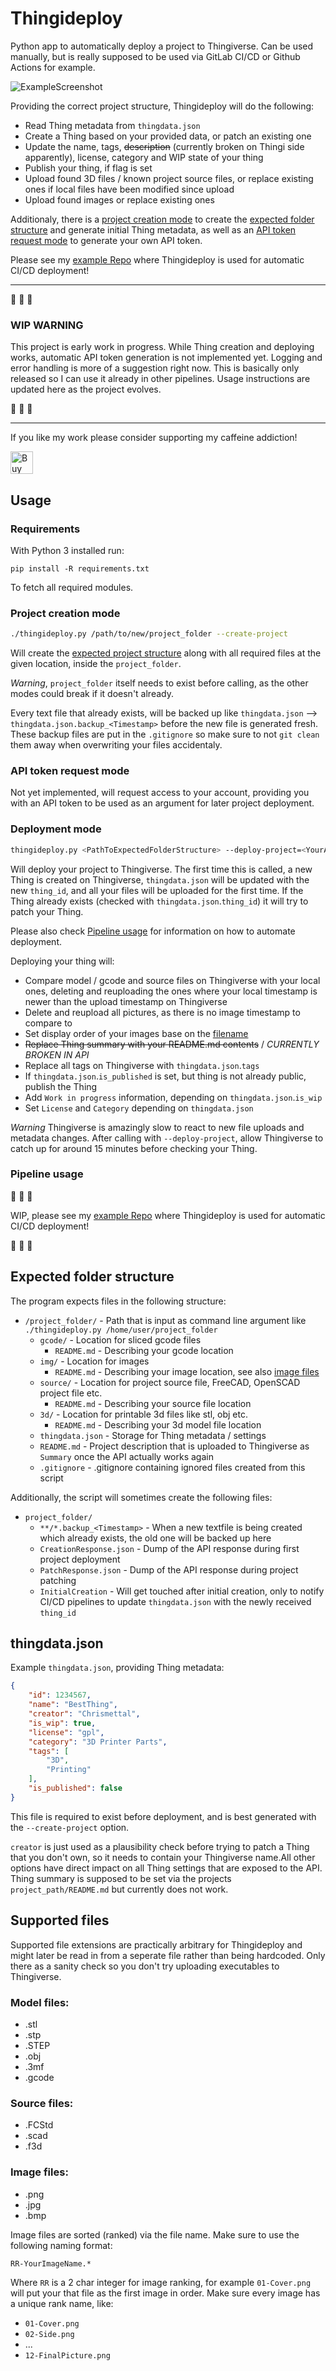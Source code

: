 # Thingideploy

Python app to automatically deploy a project to Thingiverse. Can be used manually, but is really supposed to be used via GitLab CI/CD or Github Actions for example.

![ExampleScreenshot](/img/Example.png)

Providing the correct project structure, Thingideploy will do the following:
- Read Thing metadata from `thingdata.json`
- Create a Thing based on your provided data, or patch an existing one
- Update the name, tags, ~~description~~ (currently broken on Thingi side apparently), license, category and WIP state of your thing
- Publish your thing, if flag is set
- Upload found 3D files / known project source files, or replace existing ones if local files have been modified since upload
- Upload found images or replace existing ones

Additionaly, there is a [project creation mode](#project-creation-mode) to create the [expected folder structure](#expected-folder-structure) and generate initial Thing metadata, as well as an [API token request mode](#api-token-request-mode) to generate your own API token.

Please see my [example Repo](https://gitlab.com/chrismettal/LasS0) where Thingideploy is used for automatic CI/CD deployment!

---

:construction: :construction: :construction:

### WIP WARNING

This project is early work in progress. While Thing creation and deploying works, automatic API token generation is not implemented yet. Logging and error handling is more of a suggestion right now. This is basically only released so I can use it already in other pipelines. Usage instructions are updated here as the project evolves.

:construction: :construction: :construction:

---

If you like my work please consider supporting my caffeine addiction!

<a href='https://ko-fi.com/U7U6G0X3' target='_blank'><img height='36' style='border:0px;height:36px;' src='https://az743702.vo.msecnd.net/cdn/kofi4.png?v=0' border='0' alt='Buy Me a Coffee at ko-fi.com' /></a>


## Usage


### Requirements

With Python 3 installed run:

`pip install -R requirements.txt`

To fetch all required modules.


### Project creation mode 

```bash
./thingideploy.py /path/to/new/project_folder --create-project
```

Will create the [expected project structure](#expected-folder-structure) along with all required files at the given location, inside the `project_folder`. 

*Warning*, `project_folder` itself needs to exist before calling, as the other modes could break if it doesn't already.

Every text file that already exists, will be backed up like `thingdata.json` --> `thingdata.json.backup_<Timestamp>` before the new file is generated fresh. These backup files are put in the `.gitignore` so make sure to not `git clean` them away when overwriting your files accidentaly.


### API token request mode

Not yet implemented, will request access to your account, providing you with an API token to be used as an argument for later project deployment.


### Deployment mode

```bash
thingideploy.py <PathToExpectedFolderStructure> --deploy-project=<YourApiToken> 
```

Will deploy your project to Thingiverse. The first time this is called, a new Thing is created on Thingiverse, `thingdata.json` will be updated with the new `thing_id`, and all your files will be uploaded for the first time. If the Thing already exists (checked with `thingdata.json`.`thing_id`) it will try to patch your Thing. 

Please also check [Pipeline usage](#pipeline-usage) for information on how to automate deployment.

Deploying your thing will:

- Compare model / gcode and source files on Thingiverse with your local ones, deleting and reuploading the ones where your local timestamp is newer than the upload timestamp on Thingiverse
- Delete and reupload all pictures, as there is no image timestamp to compare to
- Set display order of your images base on the [filename](#image-files)
- ~~Replace Thing summary with your README.md contents~~ / *CURRENTLY BROKEN IN API*
- Replace all tags on Thingiverse with `thingdata.json`.`tags`
- If `thingdata.json`.`is_published` is set, but thing is not already public, publish the Thing
- Add `Work in progress` information, depending on `thingdata.json`.`is_wip`
- Set `License` and `Category` depending on `thingdata.json`

*Warning* Thingiverse is amazingly slow to react to new file uploads and metadata changes. After calling with `--deploy-project`, allow Thingiverse to catch up for around 15 minutes before checking your Thing.

### Pipeline usage

:construction: :construction: :construction:

WIP, please see my [example Repo](https://gitlab.com/chrismettal/LasS0) where Thingideploy is used for automatic CI/CD deployment!

:construction: :construction: :construction:


## Expected folder structure

The program expects files in the following structure:

- `/project_folder/`     - Path that is input as command line argument like `./thingideploy.py /home/user/project_folder`
  - `gcode/`            - Location for sliced gcode files
    - `README.md`       - Describing your gcode location
  - `img/`              - Location for images
    - `README.md`       - Describing your image location, see also [image files](#image-files)
  - `source/`           - Location for project source file, FreeCAD, OpenSCAD project file etc.
    - `README.md`       - Describing your source file location
  - `3d/`               - Location for printable 3d files like stl, obj etc.
    - `README.md`       - Describing your 3d model file location
  - `thingdata.json`    - Storage for Thing metadata / settings
  - `README.md`         - Project description that is uploaded to Thingiverse as `Summary` once the API actually works again
  - `.gitignore`        - .gitignore containing ignored files created from this script

Additionally, the script will sometimes create the following files:

- `project_folder/`
  - `**/*.backup_<Timestamp>` - When a new textfile is being created which already exists, the old one will be backed up here
  - `CreationResponse.json`   - Dump of the API response during first project deployment
  - `PatchResponse.json`      - Dump of the API response during project patching
  - `InitialCreation`         - Will get touched after initial creation, only to notify CI/CD pipelines to update `thingdata.json` with the newly received `thing_id`


## thingdata.json

Example `thingdata.json`, providing Thing metadata:

```json
{
    "id": 1234567,
    "name": "BestThing",
    "creator": "Chrismettal",
    "is_wip": true,
    "license": "gpl",
    "category": "3D Printer Parts",
    "tags": [
        "3D",
        "Printing"
    ],
    "is_published": false
}
```

This file is required to exist before deployment, and is best generated with the `--create-project` option.

`creator` is just used as a plausibility check before trying to patch a Thing that you don't own, so it needs to contain your Thingiverse name.All other options have direct impact on all Thing settings that are exposed to the API. Thing summary is supposed to be set via the projects `project_path/README.md` but currently does not work.


## Supported files

Supported file extensions are practically arbitrary for Thingideploy and might later be read in from a seperate file rather than being hardcoded. Only there as a sanity check so you don't try uploading executables to Thingiverse.


### Model files:

- .stl
- .stp
- .STEP
- .obj
- .3mf
- .gcode


### Source files:

- .FCStd
- .scad
- .f3d


### Image files:

- .png
- .jpg
- .bmp

Image files are sorted (ranked) via the file name. Make sure to use the following naming format:

`RR-YourImageName.*`

Where `RR` is a 2 char integer for image ranking, for example `01-Cover.png` will put your that file as the first image in order. Make sure every image has a unique rank name, like:

- `01-Cover.png`
- `02-Side.png`
- ...
- `12-FinalPicture.png`